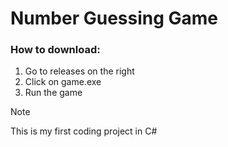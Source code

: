 # Number Guessing Game

### How to download:
1. Go to releases on the right
2. Click on game.exe
3. Run the game

> [!NOTE]
> This is my first coding project in C#
